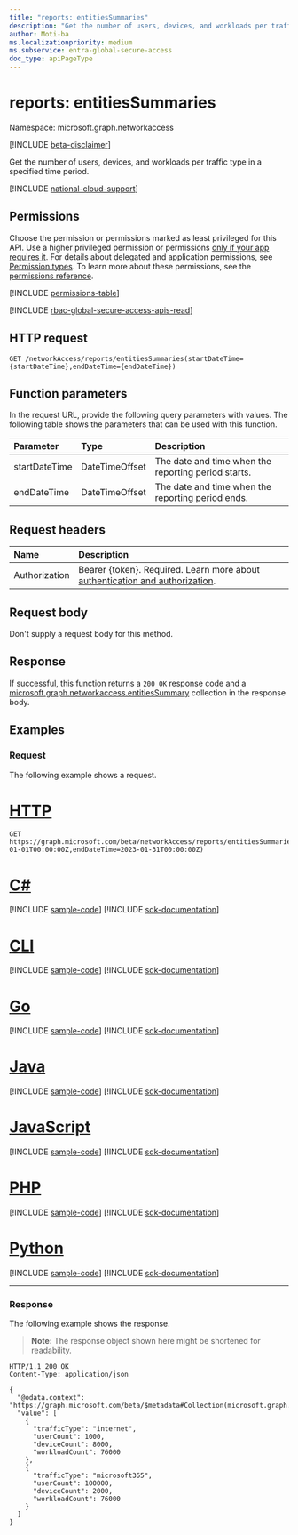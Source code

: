 ```yaml
---
title: "reports: entitiesSummaries"
description: "Get the number of users, devices, and workloads per traffic type in a specified time period."
author: Moti-ba
ms.localizationpriority: medium
ms.subservice: entra-global-secure-access
doc_type: apiPageType
---
```


# reports: entitiesSummaries
Namespace: microsoft.graph.networkaccess

[!INCLUDE [beta-disclaimer](../../includes/beta-disclaimer.md)]

Get the number of users, devices, and workloads per traffic type in a specified time period.

[!INCLUDE [national-cloud-support](../../includes/global-only.md)]

## Permissions
Choose the permission or permissions marked as least privileged for this API. Use a higher privileged permission or permissions [only if your app requires it](/graph/permissions-overview#best-practices-for-using-microsoft-graph-permissions). For details about delegated and application permissions, see [Permission types](/graph/permissions-overview#permission-types). To learn more about these permissions, see the [permissions reference](/graph/permissions-reference).

<!-- { "blockType": "permissions", "name": "networkaccess_reports_entitiessummaries" } -->
[!INCLUDE [permissions-table](../includes/permissions/networkaccess-reports-entitiessummaries-permissions.md)]

[!INCLUDE [rbac-global-secure-access-apis-read](../includes/rbac-for-apis/rbac-global-secure-access-apis-read.md)]

## HTTP request

<!-- {
  "blockType": "ignored"
}
-->
``` http
GET /networkAccess/reports/entitiesSummaries(startDateTime={startDateTime},endDateTime={endDateTime})
```

## Function parameters
In the request URL, provide the following query parameters with values.
The following table shows the parameters that can be used with this function.

|Parameter|Type|Description|
|:---|:---|:---|
|startDateTime|DateTimeOffset|The date and time when the reporting period starts.|
|endDateTime|DateTimeOffset|The date and time when the reporting period ends.|


## Request headers
|Name|Description|
|:---|:---|
|Authorization|Bearer {token}. Required. Learn more about [authentication and authorization](/graph/auth/auth-concepts).|

## Request body
Don't supply a request body for this method.

## Response

If successful, this function returns a `200 OK` response code and a [microsoft.graph.networkaccess.entitiesSummary](../resources/networkaccess-entitiessummary.md) collection in the response body.

## Examples

### Request
The following example shows a request.
# [HTTP](#tab/http)
<!-- {
  "blockType": "request",
  "name": "reportsthis.entitiessummaries"
}
-->
``` http
GET https://graph.microsoft.com/beta/networkAccess/reports/entitiesSummaries(startDateTime=2023-01-01T00:00:00Z,endDateTime=2023-01-31T00:00:00Z) 
```

# [C#](#tab/csharp)
[!INCLUDE [sample-code](../includes/snippets/csharp/reportsthisentitiessummaries-csharp-snippets.md)]
[!INCLUDE [sdk-documentation](../includes/snippets/snippets-sdk-documentation-link.md)]

# [CLI](#tab/cli)
[!INCLUDE [sample-code](../includes/snippets/cli/reportsthisentitiessummaries-cli-snippets.md)]
[!INCLUDE [sdk-documentation](../includes/snippets/snippets-sdk-documentation-link.md)]

# [Go](#tab/go)
[!INCLUDE [sample-code](../includes/snippets/go/reportsthisentitiessummaries-go-snippets.md)]
[!INCLUDE [sdk-documentation](../includes/snippets/snippets-sdk-documentation-link.md)]

# [Java](#tab/java)
[!INCLUDE [sample-code](../includes/snippets/java/reportsthisentitiessummaries-java-snippets.md)]
[!INCLUDE [sdk-documentation](../includes/snippets/snippets-sdk-documentation-link.md)]

# [JavaScript](#tab/javascript)
[!INCLUDE [sample-code](../includes/snippets/javascript/reportsthisentitiessummaries-javascript-snippets.md)]
[!INCLUDE [sdk-documentation](../includes/snippets/snippets-sdk-documentation-link.md)]

# [PHP](#tab/php)
[!INCLUDE [sample-code](../includes/snippets/php/reportsthisentitiessummaries-php-snippets.md)]
[!INCLUDE [sdk-documentation](../includes/snippets/snippets-sdk-documentation-link.md)]

# [Python](#tab/python)
[!INCLUDE [sample-code](../includes/snippets/python/reportsthisentitiessummaries-python-snippets.md)]
[!INCLUDE [sdk-documentation](../includes/snippets/snippets-sdk-documentation-link.md)]

---

### Response
The following example shows the response.
>**Note:** The response object shown here might be shortened for readability.
<!-- {
  "blockType": "response",
  "truncated": true,
  "@odata.type": "Collection(microsoft.graph.networkaccess.entitiesSummary)"
}
-->
``` http
HTTP/1.1 200 OK
Content-Type: application/json

{
  "@odata.context": "https://graph.microsoft.com/beta/$metadata#Collection(microsoft.graph.networkaccess.entitiesSummary)",
  "value": [
    {
      "trafficType": "internet",
      "userCount": 1000,
      "deviceCount": 8000,
      "workloadCount": 76000
    },
    {
      "trafficType": "microsoft365",
      "userCount": 100000,
      "deviceCount": 2000,
      "workloadCount": 76000
    }
  ]
}
```

